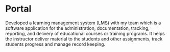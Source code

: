 # Portal

Developed a learning management system (LMS) with my team which is a software application for the administration, documentation, tracking, reporting, and delivery of educational courses or training
programs.
It helps the instructor deliver material to the students and other assignments, track students progress and manage record keeping.
